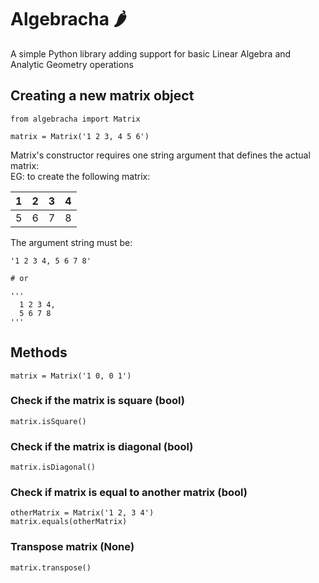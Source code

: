 # Algebracha 🌶
A simple Python library adding support for basic Linear Algebra and Analytic Geometry operations

## Creating a new matrix object

  ```
  from algebracha import Matrix
  
  matrix = Matrix('1 2 3, 4 5 6')
  ```
  Matrix's constructor requires one string argument that defines the actual matrix: <br>
  EG: to create the following matrix:
  
  | 1 | 2 | 3 | 4 |
  |---|---|---|---|
  | 5 | 6 | 7 | 8 |
  
  The argument string must be:
  ```
  '1 2 3 4, 5 6 7 8'
  
  # or
  
  '''
    1 2 3 4,
    5 6 7 8
  '''
  ``` 

## Methods
```
matrix = Matrix('1 0, 0 1')
```

### Check if the matrix is square (bool)
`matrix.isSquare()` 

### Check if the matrix is diagonal (bool)
`matrix.isDiagonal()`

### Check if matrix is equal to another matrix (bool)
```
otherMatrix = Matrix('1 2, 3 4')
matrix.equals(otherMatrix)
```

### Transpose matrix (None)
`matrix.transpose()`


